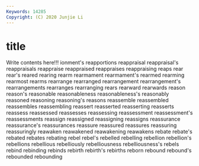 ```yaml
---
Keywords: 14285
Copyright: (C) 2020 Junjie Li
---
```


# title

Write contents here!!!
ionment's 
reapportions 
reappraisal 
reappraisal's 
reappraisals 
reappraise
reappraised 
reappraises 
reappraising 
reaps 
rear 
rear's 
reared 
rearing 
rearm 
rearmament
rearmament's 
rearmed 
rearming 
rearmost 
rearms 
rearrange 
rearranged 
rearrangement 
rearrangement's 
rearrangements
rearranges 
rearranging 
rears 
rearward 
rearwards 
reason 
reason's 
reasonable 
reasonableness 
reasonableness's
reasonably 
reasoned 
reasoning 
reasoning's 
reasons 
reassemble 
reassembled 
reassembles 
reassembling 
reassert
reasserted 
reasserting 
reasserts 
reassess 
reassessed 
reassesses 
reassessing 
reassessment 
reassessment's 
reassessments
reassign 
reassigned 
reassigning 
reassigns 
reassurance 
reassurance's 
reassurances 
reassure 
reassured 
reassures
reassuring 
reassuringly 
reawaken 
reawakened 
reawakening 
reawakens 
rebate 
rebate's 
rebated 
rebates
rebating 
rebel 
rebel's 
rebelled 
rebelling 
rebellion 
rebellion's 
rebellions 
rebellious 
rebelliously
rebelliousness 
rebelliousness's 
rebels 
rebind 
rebinding 
rebinds 
rebirth 
rebirth's 
rebirths 
reborn
rebound 
rebound's 
rebounded 
rebounding 
